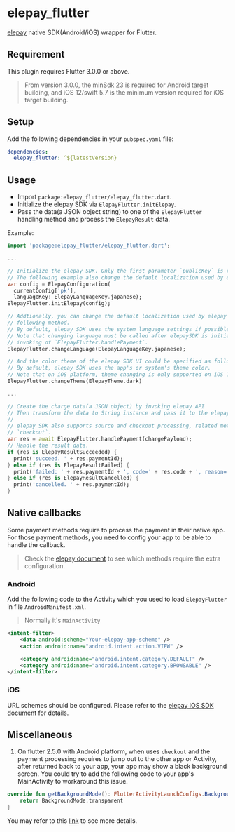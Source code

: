 # elepay_flutter

[elepay](https://elepay.io/) native SDK(Android/iOS) wrapper for Flutter.

## Requirement

This plugin requires Flutter 3.0.0 or above.

> From version 3.0.0, the minSdk 23 is required for Android target building, and iOS 12/swift 5.7 is the minimum version required for iOS target building.

## Setup

Add the following dependencies in your `pubspec.yaml` file:

```yaml
dependencies:
  elepay_flutter: ^${latestVersion}
```

## Usage

* Import `package:elepay_flutter/elepay_flutter.dart`.
* Initialize the elepay SDK via `ElepayFlutter.initElepay`.
* Pass the data(a JSON object string) to one of the `ElepayFlutter` handling method and process the `ElepayResult` data.

Example:

```dart
import 'package:elepay_flutter/elepay_flutter.dart';

...

// Initialize the elepay SDK. Only the first parameter `publicKey` is required.
// The following example also change the default localization used by elepay SDK UI to `japanese`.
var config = ElepayConfiguration(
  currentConfig['pk'],
  languageKey: ElepayLanguageKey.japanese);
ElepayFlutter.initElepay(config);

// Addtionally, you can change the default localization used by elepay SDK UI by calling the
// following method.
// By default, elepay SDK uses the system language settings if possible, and fallbacks to English.
// Note that changing language must be called after elepaySDK is initialized and before the
// invoking of `ElepayFlutter.handlePayment`.
ElepayFlutter.changeLanguage(ElepayLanguageKey.japanese);

// And the color theme of the elepay SDK UI could be specified as following code.
// By default, elepay SDK uses the app's or system's theme color.
// Note that on iOS platform, theme changing is only supported on iOS 13 and above.
ElepayFlutter.changeTheme(ElepayTheme.dark)

...

// Create the charge data(a JSON object) by invoking elepay API
// Then transform the data to String instance and pass it to the elepay SDK to process the payment.
//
// elepay SDK also supports source and checkout processing, related methods are `handleSource` and
// `checkout`.
var res = await ElepayFlutter.handlePayment(chargePayload);
// Handle the result data.
if (res is ElepayResultSucceeded) {
  print('succeed. ' + res.paymentId);
} else if (res is ElepayResultFailed) {
  print('failed: ' + res.paymentId + ', code=' + res.code + ', reason=' + res.reason + ', message=' + res.message);
} else if (res is ElepayResultCancelled) {
  print('cancelled. ' + res.paymentId);
}
```

## Native callbacks

Some payment methods require to process the payment in their native app. For those payment methods, you need to config your app to be able to handle the callback.
> Check the [elepay document](https://developer.elepay.io/docs/summary) to see which methods require the extra configuration.

### Android

Add the following code to the Activity which you used to load `ElepayFlutter` in file `AndroidManifest.xml`.
> Normally it's `MainActivity`

```xml
<intent-filter>
    <data android:scheme="Your-elepay-app-scheme" />
    <action android:name="android.intent.action.VIEW" />

    <category android:name="android.intent.category.DEFAULT" />
    <category android:name="android.intent.category.BROWSABLE" />
</intent-filter>
```

### iOS

URL schemes should be configured. Please refer to the [elepay iOS SDK document](https://developer.elepay.io/docs/ios-sdk#1-url-scheme-%E3%81%AE%E8%BF%BD%E5%8A%A0) for details.

## Miscellaneous

1. On flutter 2.5.0 with Android platform, when uses `checkout` and the payment processing requires to jump out to the other app or Activity, after returned back to your app, your app may show a black background screen. You could try to add the following code to your app's MainActivity to workaround this issue.
```kotlin
override fun getBackgroundMode(): FlutterActivityLaunchConfigs.BackgroundMode {
    return BackgroundMode.transparent
}
```
You may refer to this [link](https://github.com/flutter/flutter/issues/59552) to see more details.
